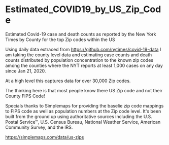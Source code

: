 # Estimated_COVID19_by_US_Zip_Code
Estimated Covid-19 case and death counts as reported by the New York Times by County for the top Zip codes within the US

Using daily data extraced from https://github.com/nytimes/covid-19-data I am taking the county level data and estimating
case counts and death counts distributed by population concentration to the known zip codes among the counties where the NYT
reports at least 1,000 cases on any day since Jan 21, 2020.  

At a high level this captures data for over 30,000 Zip codes.

The thinking here is that most people know there US Zip code and not their County FIPS Code!

Specials thanks to Simplemaps for providing the baselie zip code mappings to FIPS code as well as population numbers at the Zip code level.  It's been built from the ground up using authoritative sources including the U.S. Postal Service™, U.S. Census Bureau, National Weather Service, American Community Survey, and the IRS.

https://simplemaps.com/data/us-zips
